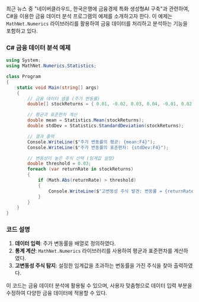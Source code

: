 최근 뉴스 중 "네이버클라우드, 한국은행에 금융경제 특화 생성형AI 구축"과 관련하여, C#을 이용한 금융 데이터 분석 프로그램의 예제를 소개하고자 한다. 이 예제는 `MathNet.Numerics` 라이브러리를 활용하여 금융 데이터를 처리하고 분석하는 기능을 포함하고 있다.

### C# 금융 데이터 분석 예제

```csharp
using System;
using MathNet.Numerics.Statistics;

class Program
{
    static void Main(string[] args)
    {
        // 금융 데이터 샘플 (주가 변동률)
        double[] stockReturns = { 0.01, -0.02, 0.03, 0.04, -0.01, 0.02, 0.05 };

        // 평균과 표준편차 계산
        double mean = Statistics.Mean(stockReturns);
        double stdDev = Statistics.StandardDeviation(stockReturns);

        // 결과 출력
        Console.WriteLine($"주가 변동률의 평균: {mean:F4}");
        Console.WriteLine($"주가 변동률의 표준편차: {stdDev:F4}");

        // 변동성이 높은 주식 선택 (임계값 설정)
        double threshold = 0.03;
        foreach (var returnRate in stockReturns)
        {
            if (Math.Abs(returnRate) > threshold)
            {
                Console.WriteLine($"고변동성 주식 발견: 변동률 = {returnRate:F4}");
            }
        }
    }
}
```

### 코드 설명
1. **데이터 입력**: 주가 변동률을 배열로 정의하였다.
2. **통계 계산**: `MathNet.Numerics` 라이브러리를 사용하여 평균과 표준편차를 계산하였다.
3. **고변동성 주식 탐지**: 설정한 임계값을 초과하는 변동률을 가진 주식을 찾아 출력하였다.

이 코드는 금융 데이터 분석에 활용될 수 있으며, 사용자 맞춤형으로 데이터 입력 부분을 수정하여 다양한 금융 데이터에 적용할 수 있다.